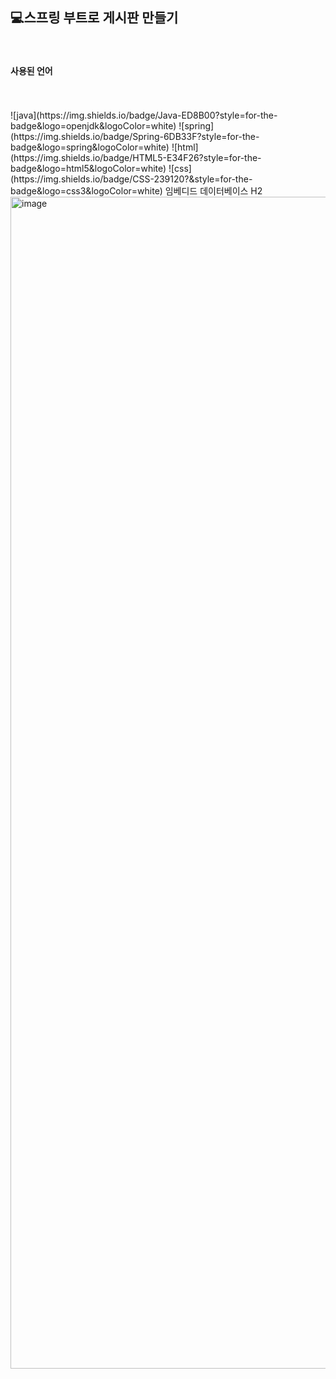 <h2>💻스프링 부트로 게시판 만들기</h2>
<br><h4>사용된 언어</h4>
<br><br>![java](https://img.shields.io/badge/Java-ED8B00?style=for-the-badge&logo=openjdk&logoColor=white) ![spring](https://img.shields.io/badge/Spring-6DB33F?style=for-the-badge&logo=spring&logoColor=white) ![html](https://img.shields.io/badge/HTML5-E34F26?style=for-the-badge&logo=html5&logoColor=white) ![css](https://img.shields.io/badge/CSS-239120?&style=for-the-badge&logo=css3&logoColor=white) 임베디드 데이터베이스 H2



<img width="1875" alt="image" src="https://github.com/choeseonmin/springBoard2/assets/129834569/0daae3d9-d491-40d9-9521-02b40d8aa5f3">
